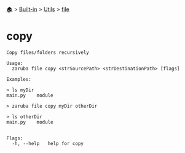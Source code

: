 <!--startTocHeader-->
[🏠](../../../README.md) > [Built-in](../../README.md) > [Utils](../README.md) > [file](README.md)
# copy
<!--endTocHeader-->

```
Copy files/folders recursively

Usage:
  zaruba file copy <strSourcePath> <strDestinationPath> [flags]

Examples:

> ls myDir
main.py    module

> zaruba file copy myDir otherDir

> ls otherDir
main.py    module


Flags:
  -h, --help   help for copy

```

<!--startTocSubtopic-->

<!--endTocSubtopic-->